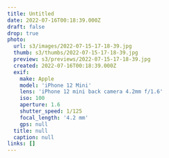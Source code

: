 ```yaml
---
title: Untitled
date: 2022-07-16T00:18:39.000Z
draft: false
drop: true
photo:
  url: s3/images/2022-07-15-17-18-39.jpg
  thumb: s3/thumbs/2022-07-15-17-18-39.jpg
  preview: s3/previews/2022-07-15-17-18-39.jpg
  created: 2022-07-16T00:18:39.000Z
  exif:
    make: Apple
    model: 'iPhone 12 Mini'
    lens: 'iPhone 12 mini back camera 4.2mm f/1.6'
    iso: 100
    aperture: 1.6
    shutter_speed: 1/125
    focal_length: '4.2 mm'
    gps: null
  title: null
  caption: null
links: []
---
```

